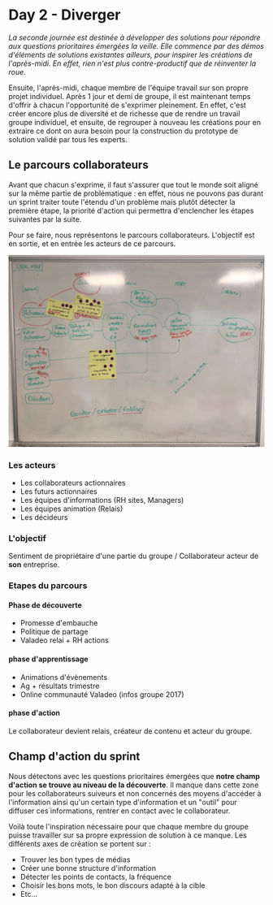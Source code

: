 # Day 2 - Diverger

_La seconde journée est destinée à développer des solutions pour répondre aux questions prioritaires émergées la veille. Elle commence par des démos d'éléments de solutions existantes ailleurs, pour inspirer les créations de l'après-midi. En effet, rien n'est plus contre-productif que de réinventer la roue._

Ensuite, l'après-midi, chaque membre de l'équipe travail sur son propre projet individuel. Après 1 jour et demi de groupe, il est maintenant temps d'offrir à chacun l'opportunité de s'exprimer pleinement. En effet, c'est créer encore plus de diversité et de richesse que de rendre un travail groupe individuel, et ensuite, de regrouper à nouveau les créations pour en extraire ce dont on aura besoin pour la construction du prototype de solution validé par tous les experts.

## Le parcours collaborateurs

Avant que chacun s'exprime, il faut s'assurer que tout le monde soit aligné sur la même partie de problématique : en effet, nous ne pouvons pas durant un sprint traiter toute l'étendu d'un problème mais plutôt détecter la première étape, la priorité d'action qui permettra d'enclencher les étapes suivantes par la suite.

Pour se faire, nous représentons le parcours collaborateurs. L'objectif est en sortie, et en entrée les acteurs de ce parcours.

![](.gitbook/assets/parcours.jpg)

### Les acteurs

* Les collaborateurs actionnaires
* Les futurs actionnaires
* Les équipes d'informations \(RH sites, Managers\)
* Les équipes animation \(Relais\)
* Les décideurs

### L'objectif

Sentiment de propriétaire d'une partie du groupe / Collaborateur acteur de **son** entreprise.

### Etapes du parcours

#### Phase de découverte

* Promesse d'embauche
* Politique de partage
* Valadeo relai + RH actions

#### phase d'apprentissage

* Animations d'évènements
* Ag + résultats trimestre
* Online communauté Valadeo \(infos groupe 2017\)

#### phase d'action

Le collaborateur devient relais, créateur de contenu et acteur du groupe.

## Champ d'action du sprint

Nous détectons avec les questions prioritaires émergées que **notre champ d'action se trouve au niveau de la découverte**. Il manque dans cette zone pour les collaborateurs suiveurs et non concernés des moyens d'accéder à l'information ainsi qu'un certain type d'information et un "outil" pour diffuser ces informations, rentrer en contact avec le collaborateur.

Voilà toute l'inspiration nécessaire pour que chaque membre du groupe puisse travailler sur sa propre expression de solution à ce manque. Les différents axes de création se portent sur :

* Trouver les bon types de médias
* Créer une bonne structure d'information
* Détecter les points de contacts, la fréquence
* Choisir les bons mots, le bon discours adapté à la cible
* Etc...

